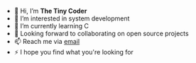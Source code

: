 - 👋 Hi, I’m __The Tiny Coder__
- 👀 I’m interested in system development
- 🌱 I’m currently learning C
- 💞️ Looking forward to collaborating on open source projects
- 📫 Reach me via [email](mailto:charawey.yw@gmail.com)
- ⚡ I hope you find what you're looking for
